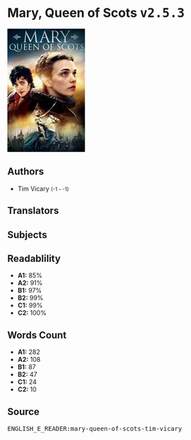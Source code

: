 # Mary, Queen of Scots <kbd>v2.5.3</kbd>

![](./cover.medium.jpg "")

## Authors


 - Tim Vicary <small>(-1 - -1)</small>

## Translators



## Subjects



## Readablility


 - **A1:** 85%
 - **A2:** 91%
 - **B1:** 97%
 - **B2:** 99%
 - **C1:** 99%
 - **C2:** 100%

## Words Count


 - **A1:** 282
 - **A2:** 108
 - **B1:** 87
 - **B2:** 47
 - **C1:** 24
 - **C2:** 10

## Source


<kbd>ENGLISH_E_READER:mary-queen-of-scots-tim-vicary</kbd>
